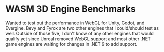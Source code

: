 # WASM 3D Engine Benchmarks
Wanted to test out the performance in WebGL for Unity, Godot, and Evergine. Bevy and Fyrox are two other engines that I could/should test as well. Outside of those five, I don't know of any other engines that would qualify yet since Unreal removed WebGL support and most other .NET game engines are waiting for changes in .NET 9 to add support.

